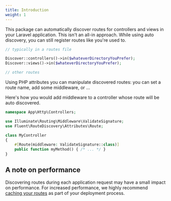 ```yaml
---
title: Introduction
weight: 1
---
```


This package can automatically discover routes for controllers and views in your Laravel application. This isn't an all-in approach. While using auto discovery, you can still register routes like you're used to.

```php
// typically in a routes file

Discover::controllers()->in($whateverDirectoryYouPrefer);
Discover::views()->in($whateverDirectoryYouPrefer);

// other routes
```

Using PHP attributes you can manipulate discovered routes: you can set a route name, add some middleware, or ... 

Here's how you would add middleware to a controller whose route will be auto discovered.

```php
namespace App\Http\Controllers;

use Illuminate\Routing\Middleware\ValidateSignature;
use Fluent\RouteDiscovery\Attributes\Route;

class MyController
{
    #[Route(middleware: ValidateSignature::class)]
    public function myMethod() { /* ... */ }
}
```

## A note on performance

Discovering routes during each application request may have a small impact on performance. For increased performance, we highly recommend [caching your routes](https://laravel.com/docs/8.x/routing#route-caching) as part of your deployment process.
